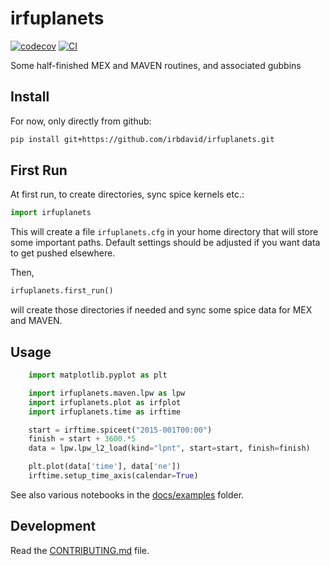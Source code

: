 # irfuplanets

[![codecov](https://codecov.io/gh/irbdavid/irfuplanets/branch/main/graph/badge.svg?token=irfuplanets_token_here)](https://codecov.io/gh/irbdavid/irfuplanets)
[![CI](https://github.com/irbdavid/irfuplanets/actions/workflows/main.yml/badge.svg)](https://github.com/irbdavid/irfuplanets/actions/workflows/main.yml)

Some half-finished MEX and MAVEN routines, and associated gubbins

## Install

For now, only directly from github:

```bash
pip install git+https://github.com/irbdavid/irfuplanets.git

```

## First Run

At first run, to create directories, sync spice kernels etc.:

```py
import irfuplanets

```

This will create a file `irfuplanets.cfg` in your home directory that will store some important paths.
Default settings should be adjusted if you want data to get pushed elsewhere.

Then,

```py
irfuplanets.first_run()

```
will create those directories if needed and sync some spice data for MEX and MAVEN.


## Usage

```py
    import matplotlib.pyplot as plt

    import irfuplanets.maven.lpw as lpw
    import irfuplanets.plot as irfplot
    import irfuplanets.time as irftime

    start = irftime.spiceet("2015-001T00:00")
    finish = start + 3600.*5
    data = lpw.lpw_l2_load(kind="lpnt", start=start, finish=finish)

    plt.plot(data['time'], data['ne'])
    irftime.setup_time_axis(calendar=True)

```

See also various notebooks in the [docs/examples](examples) folder.

## Development

Read the [CONTRIBUTING.md](CONTRIBUTING.md) file.
